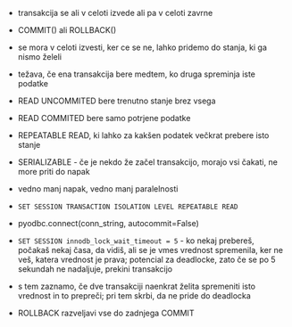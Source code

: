 - transakcija se ali v celoti izvede ali pa v celoti zavrne
- COMMIT() ali ROLLBACK()
- se mora v celoti izvesti, ker ce se ne, lahko pridemo do stanja, ki ga nismo želeli

- težava, če ena transakcija bere medtem, ko druga spreminja iste podatke

- READ UNCOMMITED bere trenutno stanje brez vsega
- READ COMMITED bere samo potrjene podatke
- REPEATABLE READ, ki lahko za kakšen podatek večkrat prebere isto stanje
- SERIALIZABLE - če je nekdo že začel transakcijo, morajo vsi čakati, ne more priti do napak
- vedno manj napak, vedno manj paralelnosti
- `SET SESSION TRANSACTION ISOLATION LEVEL REPEATABLE READ`


- pyodbc.connect(conn_string, autocommit=False)
- `SET SESSION innodb_lock_wait_timeout = 5` - ko nekaj prebereš, počakaš nekaj časa, da vidiš, ali se je vmes vrednost spremenila, ker ne veš, katera vrednost je prava; potencial za deadlocke, zato če se po 5 sekundah ne nadaljuje, prekini transakcijo
- s tem zaznamo, če dve transakciji naenkrat želita spremeniti isto vrednost in to prepreči; pri tem skrbi, da ne pride do deadlocka

- ROLLBACK razveljavi vse do zadnjega COMMIT